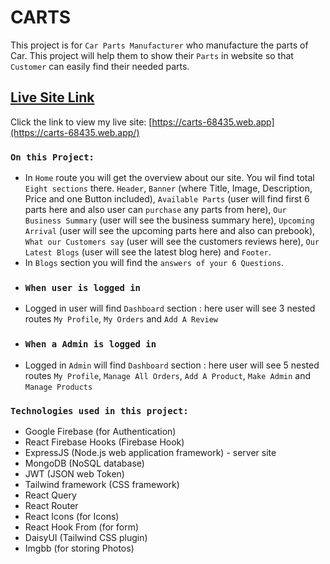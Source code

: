 # CARTS

This project is for `Car Parts Manufacturer` who manufacture the parts of Car. This project will help them to show their `Parts` in website so that `Customer` can easily find their needed parts.

## [Live Site Link](https://carts-68435.web.app/)

Click the link to view my live site: [https://carts-68435.web.app](https://carts-68435.web.app/)

### `On this Project: `
* In `Home` route you will get the overview about our site. You wil find total `Eight sections` there. `Header`, `Banner` (where Title, Image, Description, Price and one Button included), `Available Parts` (user will find first 6 parts here and also user can `purchase` any parts from here), `Our Business Summary` (user will see the business summary here), `Upcoming Arrival` (user will see the upcoming parts here and also can prebook), `What our Customers say` (user will see the customers reviews here), `Our Latest Blogs` (user will see the latest blog here) and `Footer`.
* In `Blogs` section you will find the `answers of your 6 Questions`.
* ### `When user is logged in`
* Logged in user will find `Dashboard` section : here user will see 3 nested routes `My Profile`, `My Orders` and `Add A Review`
* ### `When a Admin is logged in`
* Logged in `Admin` will find `Dashboard` section : here user will see 5 nested routes `My Profile`, `Manage All Orders`, `Add A Product`, `Make Admin` and `Manage Products`

### `Technologies used in this project: `
* Google Firebase (for Authentication)
* React Firebase Hooks (Firebase Hook)
* ExpressJS (Node.js web application framework) - server site
* MongoDB (NoSQL database)
* JWT (JSON web Token)
* Tailwind framework (CSS framework)
* React Query
* React Router
* React Icons (for Icons)
* React Hook From (for form)
* DaisyUI (Tailwind CSS plugin)
* Imgbb (for storing Photos)